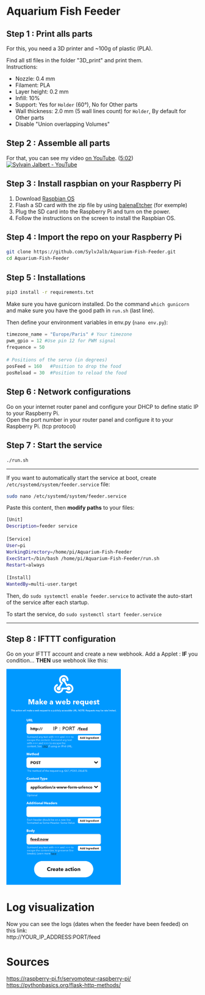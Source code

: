 # Aquarium Fish Feeder

## Step 1 : Print alls parts

For this, you need a 3D printer and ~100g of plastic (PLA).     

Find all stl files in the folder "3D_print" and print them.     
Instructions:   
- Nozzle: 0.4 mm
- Filament: PLA
- Layer height: 0.2 mm
- Infill: 10%
- Support: Yes for `Holder` (60°), No for Other parts
- Wall thickness: 2.0 mm (5 wall lines count) for `Holder`, By default for Other parts
- Disable "Union overlapping Volumes"

## Step 2 : Assemble all parts
For that, you can see my video [on YouTube](https://www.youtube.com/watch?v=yZgBFvdJES4). ([5:02](https://youtu.be/yZgBFvdJES4?t=302))    
[![Sylvain Jalbert - YouTube](https://img.youtube.com/vi/yZgBFvdJES4/0.jpg)](https://www.youtube.com/watch?v=yZgBFvdJES4)

## Step 3 : Install raspbian on your Raspberry Pi
1. Download [Raspbian OS](https://howtoraspberrypi.com/downloads/)    
1. Flash a SD card with the zip file by using [balenaEtcher](https://www.balena.io/etcher/) (for exemple)    
1. Plug the SD card into the Raspberry Pi and turn on the power.       
1. Follow the instructions on the screen to install the Raspbian OS.    

## Step 4 : Import the repo on your Raspberry Pi
```bash
git clone https://github.com/SylvJalb/Aquarium-Fish-Feeder.git
cd Aquarium-Fish-Feeder
```

## Step 5 : Installations
```bash
pip3 install -r requirements.txt
```
Make sure you have gunicorn installed. Do the command `which gunicorn` and make sure you have the good path in `run.sh` (last line).   

Then define your environment variables in env.py (`nano env.py`):
```python
timezone_name = "Europe/Paris" # Your timezone
pwm_gpio = 12 #Use pin 12 for PWM signal
frequence = 50

# Positions of the servo (in degrees)
posFeed = 160   #Position to drop the food
posReload = 30  #Position to reload the food
```

## Step 6 : Network configurations
Go on your internet router panel and configure your DHCP to define static IP to your Raspberry Pi.     
Open the port number in your router panel and configure it to your Raspberry Pi. (tcp protocol)

## Step 7 : Start the service
```bash
./run.sh
```
----------
If you want to automatically start the service at boot, create `/etc/systemd/system/feeder.service` file:
```bash
sudo nano /etc/systemd/system/feeder.service
```
Paste this content, then **modify paths** to your files:  
```bash
[Unit]
Description=feeder service

[Service]
User=pi
WorkingDirectory=/home/pi/Aquarium-Fish-Feeder
ExecStart=/bin/bash /home/pi/Aquarium-Fish-Feeder/run.sh
Restart=always

[Install]
WantedBy=multi-user.target
```     
Then, do `sudo systemctl enable feeder.service` to activate the auto-start of the service after each startup.

To start the service, do `sudo systemctl start feeder.service`

----------


## Step 8 : IFTTT configuration
Go on your IFTTT account and create a new webhook.
Add a Applet : **IF** you condition... **THEN** use webhook like this:

<img src="./images/IFTTT.png" width="300px">

# Log visualization
Now you can see the logs (dates when the feeder have been feeded) on this link:     
http://YOUR_IP_ADDRESS:PORT/feed

# Sources
https://raspberry-pi.fr/servomoteur-raspberry-pi/       
https://pythonbasics.org/flask-http-methods/        
